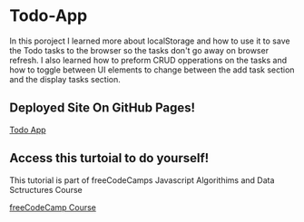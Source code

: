 # Todo-App

In this poroject I learned more about localStorage and how to use it to save the Todo tasks to the browser so the tasks don't go away on browser refresh. I also learned how to preform CRUD opperations on the tasks and how to toggle between UI elements to change between the add task section and the display tasks section. 

## Deployed Site On GitHub Pages!
[Todo App](https://meganm672.github.io/Todo-App/)

## Access this turtoial to do yourself!
This tutorial is part of freeCodeCamps Javascript Algorithims and Data Sctructures Course

[freeCodeCamp Course](https://www.freecodecamp.org/learn/javascript-algorithms-and-data-structures-v8/)